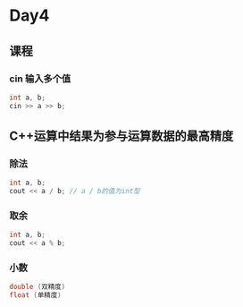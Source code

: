 # Day4

## 课程

### cin 输入多个值

```cpp
int a, b;
cin >> a >> b;
```

## C++运算中结果为参与运算数据的最高精度

### 除法

```cpp
int a, b;
cout << a / b; // a / b的值为int型
```

### 取余

```cpp
int a, b;
cout << a % b;
```

### 小数

```cpp
double (双精度)
float (单精度)
```
